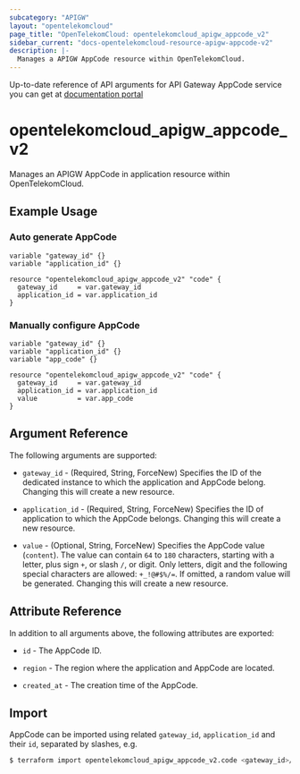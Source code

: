 ```yaml
---
subcategory: "APIGW"
layout: "opentelekomcloud"
page_title: "OpenTelekomCloud: opentelekomcloud_apigw_appcode_v2"
sidebar_current: "docs-opentelekomcloud-resource-apigw-appcode-v2"
description: |-
  Manages a APIGW AppCode resource within OpenTelekomCloud.
---
```


Up-to-date reference of API arguments for API Gateway AppCode service you can get at
[documentation portal](https://docs.otc.t-systems.com/api-gateway/api-ref/dedicated_gateway_apis_v2/credential_management/index.html)

# opentelekomcloud_apigw_appcode_v2

Manages an APIGW AppCode in application resource within OpenTelekomCloud.

## Example Usage

### Auto generate AppCode

```hcl
variable "gateway_id" {}
variable "application_id" {}

resource "opentelekomcloud_apigw_appcode_v2" "code" {
  gateway_id     = var.gateway_id
  application_id = var.application_id
}
```

### Manually configure AppCode

```hcl
variable "gateway_id" {}
variable "application_id" {}
variable "app_code" {}

resource "opentelekomcloud_apigw_appcode_v2" "code" {
  gateway_id     = var.gateway_id
  application_id = var.application_id
  value          = var.app_code
}
```

## Argument Reference

The following arguments are supported:

* `gateway_id` - (Required, String, ForceNew) Specifies the ID of the dedicated instance to which the application
  and AppCode belong. Changing this will create a new resource.

* `application_id` - (Required, String, ForceNew) Specifies the ID of application to which the AppCode belongs.
  Changing this will create a new resource.

* `value` - (Optional, String, ForceNew) Specifies the AppCode value (`content`).
  The value can contain `64` to `180` characters, starting with a letter, plus sign `+`, or slash `/`, or digit.
  Only letters, digit and the following special characters are allowed: `+_!@#$%/=`.
  If omitted, a random value will be generated. Changing this will create a new resource.

## Attribute Reference

In addition to all arguments above, the following attributes are exported:

* `id` - The AppCode ID.

* `region` - The region where the application and AppCode are located.

* `created_at` - The creation time of the AppCode.

## Import

AppCode can be imported using related `gateway_id`, `application_id` and their `id`, separated by slashes, e.g.

```bash
$ terraform import opentelekomcloud_apigw_appcode_v2.code <gateway_id>/<application_id>/<id>
```
